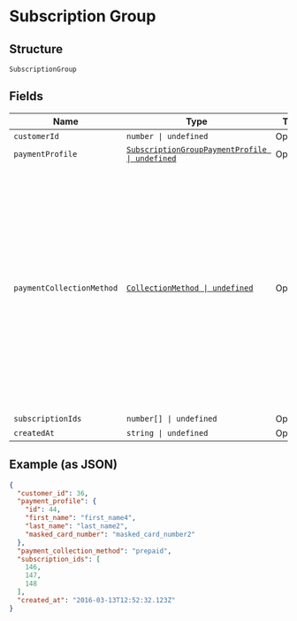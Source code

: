 
# Subscription Group

## Structure

`SubscriptionGroup`

## Fields

| Name | Type | Tags | Description |
|  --- | --- | --- | --- |
| `customerId` | `number \| undefined` | Optional | - |
| `paymentProfile` | [`SubscriptionGroupPaymentProfile \| undefined`](../../doc/models/subscription-group-payment-profile.md) | Optional | - |
| `paymentCollectionMethod` | [`CollectionMethod \| undefined`](../../doc/models/collection-method.md) | Optional | The type of payment collection to be used in the subscription. For legacy Statements Architecture valid options are - `invoice`, `automatic`. For current Relationship Invoicing Architecture valid options are - `remittance`, `automatic`, `prepaid`. |
| `subscriptionIds` | `number[] \| undefined` | Optional | - |
| `createdAt` | `string \| undefined` | Optional | - |

## Example (as JSON)

```json
{
  "customer_id": 36,
  "payment_profile": {
    "id": 44,
    "first_name": "first_name4",
    "last_name": "last_name2",
    "masked_card_number": "masked_card_number2"
  },
  "payment_collection_method": "prepaid",
  "subscription_ids": [
    146,
    147,
    148
  ],
  "created_at": "2016-03-13T12:52:32.123Z"
}
```

